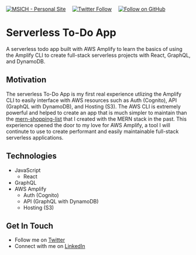 [![MSICH - Personal Site](https://img.shields.io/badge/MSICH-Personal%20Site-0892d0)](https://msich.dev/)&emsp;
[![Twitter Follow](https://img.shields.io/twitter/follow/mattsichterman?style=social)](https://twitter.com/mattsichterman)&emsp;
[![Follow on GitHub](https://img.shields.io/github/followers/msichterman?label=Follow%20on%20Github&style=social)](https://github.com/msichterman)&emsp;

# Serverless To-Do App
A serverless todo app built with AWS Amplify to learn the basics of using the Amplify CLI to create full-stack serverless projects with React, GraphQL, and DynamoDB.

## Motivation
The serverless To-Do App is my first real experience utlizing the Amplify CLI to easily interface with AWS resources such as Auth (Cognito), API (GraphQL with DynamoDB), and Hosting (S3). The AWS CLI is extremely powerful and helped to create an app that is much simpler to maintain than the [mern-shopping-list](https://github.com/msichterman/mern-shopping-list) that I created with the MERN stack in the past. This experience opened the door to my love for AWS Amplify, a tool I will continute to use to create performant and easily maintainable full-stack serverless applications.

## Technologies
* JavaScript
  * React
* GraphQL
* AWS Amplify
  * Auth (Cognito)
  * API (GraphQL with DynamoDB)
  * Hosting (S3)

## Get In Touch
* Follow me on [Twitter](https://twitter.com/mattsichterman)
* Connect with me on [LinkedIn](https://www.linkedin.com/in/msichterman/)

